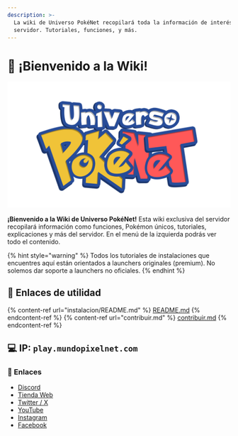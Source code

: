 ```yaml
---
description: >-
  La wiki de Universo PokéNet recopilará toda la información de interés sobre el
  servidor. Tutoriales, funciones, y más.
---
```


# 👋 ¡Bienvenido a la Wiki!

<div style="text-align:center;">
<img src="images/logos/UPN-fullLogo.png">
</div>

**¡Bienvenido a la Wiki de Universo PokéNet!** Esta wiki exclusiva del servidor recopilará información como funciones, Pokémon únicos, tutoriales, explicaciones y más del servidor. En el menú de la izquierda podrás ver todo el contenido. 

{% hint style="warning" %}
Todos los tutoriales de instalaciones que encuentres aquí están orientados a launchers originales (premium). No solemos dar soporte a launchers no oficiales.
{% endhint %}

## 💨 Enlaces de utilidad
{% content-ref url="instalacion/README.md" %} [README.md](instalacion/README.md) {% endcontent-ref %}
{% content-ref url="contribuir.md" %} [contribuir.md](contribuir.md) {% endcontent-ref %}

## 💻 IP: `play.mundopixelnet.com`

### 🔗 Enlaces

- [Discord](https://discord.gg/mundopixelnet)
- [Tienda Web](https://tienda.mundopixelnet.com/)
- [Twitter / X](https://twitter.com/MundoPixelNet)
- [YouTube](https://www.youtube.com/@mundopixelnet2802/)
- [Instagram](https://www.instagram.com/mundopixelnet/)
- [Facebook](https://facebook.com/mundopixelnet)